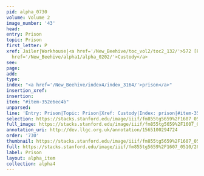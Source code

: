 ```yaml
---
pid: alpha_0730
volume: Volume 2
image_number: '43'
head: 
entry: Prison
topic: Prison
first_letter: P
xref: Jailer|Workhouse|<a href='/New_Beehive/toc_vol2/toc2_132/'>572 [Prison]</a>|<a
  href='/New_Beehive/alpha1/alpha_0202/'>Custody</a>
see: 
page: 
add: 
type: 
index: "<a href='/New_Beehive/index4/index_3164/'>prison</a>"
insertion_xref: 
insertion: 
item: "#item-352e6ec4b"
unparsed: 
line: 'Entry: Prison|Topic: Prison|Xref: Custody|Index: prison|#item-352e6ec4b'
selection: https://stacks.stanford.edu/image/iiif/fm855tg5659%2F1607_0510/284,224,3050,511/full/0/default.jpg
full_image: https://stacks.stanford.edu/image/iiif/fm855tg5659%2F1607_0510/full/full/0/default.jpg
annotation_uri: http://dev.llgc.org.uk/annotation/1565100294724
order: '730'
thumbnail: https://stacks.stanford.edu/image/iiif/fm855tg5659%2F1607_0510/284,224,600,180/250,/0/default.jpg
full: https://stacks.stanford.edu/image/iiif/fm855tg5659%2F1607_0510/284,224,3050,511/full/0/default.jpg
label: Prison
layout: alpha_item
collection: alpha4
---
```

